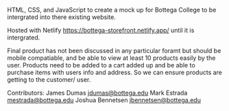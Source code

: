 HTML, CSS, and JavaScript to create a mock up for Bottega College to be intergrated into there existing website. 

Hosted with Netlify https://bottega-storefront.netlify.app/ until it is intergrated. 

Final product has not been discussed in any particular foramt but should be mobile compatiable, and be able to view at least 10 products easily by the user. 
Products need to be added to a cart added up and be able to purchase items with users info and address. So we can ensure products are 
getting to the customer/ user. 

Contributors:
James Dumas  jdumas@bottega.edu
Mark Estrada mestrada@bottega.edu
Joshua Bennetsen jbennetsen@bottega.edu
